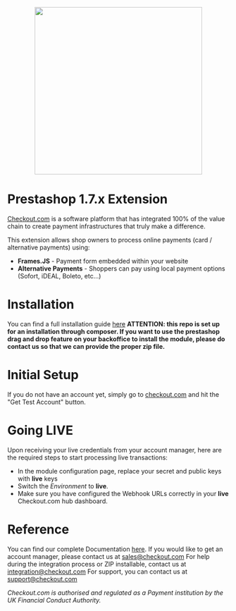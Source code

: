 <p align="center"><img src="https://www.checkout.com/static/img/logos/cko/logos/checkout.svg" width="380"></p>

# Prestashop 1.7.x Extension

[Checkout.com](https://www.checkout.com "Checkout.com") is a software platform that has integrated 100% of the value chain to create payment infrastructures that truly make a difference.

This extension allows shop owners to process online payments (card / alternative payments) using:
  - **Frames.JS** - Payment form embedded within your website
  - **Alternative Payments** - Shoppers can pay using local payment options (Sofort, iDEAL, Boleto, etc...)

# Installation
You can find a full installation guide [here](https://github.com/checkout/checkout-prestashop1.7-plugin/wiki/Installation)
<strong>ATTENTION: this repo is set up for an installation through composer. If you want to use the prestashop drag and drop feature on your backoffice to install the module, please do contact us so that we can provide the proper zip file.</strong>

# Initial Setup
If you do not have an account yet, simply go to [checkout.com](https://checkout.com/) and hit the "Get Test Account" button.

# Going LIVE

Upon receiving your live credentials from your account manager, here are the required steps to start processing live transactions:

- In the module configuration page, replace your secret and public keys with **live** keys
- Switch the _Environment_ to **live**.
- Make sure you have configured the Webhook URLs correctly in your **live** Checkout.com hub dashboard.


# Reference

You can find our complete Documentation [here](http://docs.checkout.com/).
If you would like to get an account manager, please contact us at sales@checkout.com
For help during the integration process or ZIP installable, contact us at integration@checkout.com
For support, you can contact us at support@checkout.com

_Checkout.com is authorised and regulated as a Payment institution by the UK Financial Conduct Authority._
